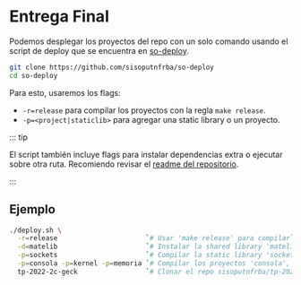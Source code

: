 # Entrega Final

Podemos desplegar los proyectos del repo con un solo comando usando el script de
deploy que se encuentra en
[so-deploy](https://github.com/sisoputnfrba/so-deploy).

```bash
git clone https://github.com/sisoputnfrba/so-deploy
cd so-deploy
```

Para esto, usaremos los flags:

- `-r=release` para compilar los proyectos con la regla `make release`.
- `-p=<project|staticlib>` para agregar una static library o un proyecto.

::: tip

El script también incluye flags para instalar dependencias extra o ejecutar
sobre otra ruta. Recomiendo revisar el
[readme del repositorio](https://github.com/sisoputnfrba/so-deploy/blob/master/README.md).

:::

## Ejemplo

```bash
./deploy.sh \
  -r=release                      `# Usar 'make release' para compilar` \
  -d=matelib                      `# Instalar la shared library 'matelib'` \
  -p=sockets                      `# Compilar la static library 'sockets'` \
  -p=consola -p=kernel -p=memoria `# Compilar los proyectos 'consola', "kernel' y 'memoria'` \
  tp-2022-2c-geck                 `# Clonar el repo sisoputnfrba/tp-2021-2c-carpinchOS`
```
